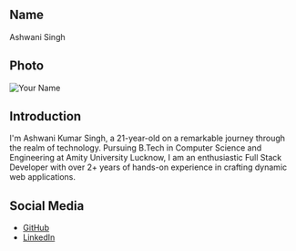 ## Name
Ashwani Singh

## Photo
![Your Name](https://media.licdn.com/dms/image/D4D03AQH9wgFD4x3f_A/profile-displayphoto-shrink_200_200/0/1674560852098?e=1723075200&v=beta&t=-hRKnGgbQ74Qjc4NXGNzfhmvOjS7or6gWxHpw7wufhU)

## Introduction
I'm Ashwani Kumar Singh, a 21-year-old on a remarkable journey through the realm of technology. Pursuing B.Tech in Computer Science and Engineering at Amity University Lucknow, I am an enthusiastic Full Stack Developer with over 2+ years of hands-on experience in crafting dynamic web applications.

## Social Media
- [GitHub](https://github.com/Ashwani2529)
- [LinkedIn](https://www.linkedin.com/in/ashwani-singh-5a7072223/)